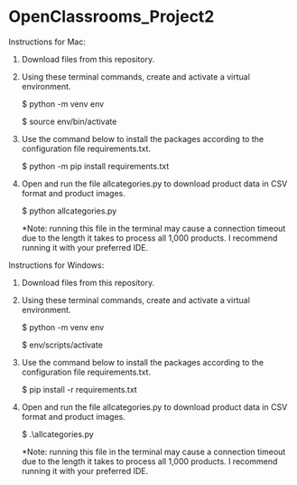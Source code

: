 # OpenClassrooms_Project2
Instructions for Mac:
1. Download files from this repository.
2. Using these terminal commands, create and activate a virtual environment.

    $ python -m venv env
   
   $ source env/bin/activate
3. Use the command below to install the packages according to the configuration file requirements.txt.

    $ python -m pip install requirements.txt
4. Open and run the file allcategories.py to download product data in CSV format and product images.
 
   $  python allcategories.py

    *Note: running this file in the terminal may cause a connection timeout due to the length it takes to process all 1,000 products. I recommend running it with your preferred IDE.

Instructions for Windows:
1. Download files from this repository.
2. Using these terminal commands, create and activate a virtual environment.

    $ python -m venv env
   
   $ env/scripts/activate
3. Use the command below to install the packages according to the configuration file requirements.txt.

    $ pip install -r requirements.txt
4. Open and run the file allcategories.py to download product data in CSV format and product images.
 
   $  .\allcategories.py

   *Note: running this file in the terminal may cause a connection timeout due to the length it takes to process all 1,000 products. I recommend running it with your preferred IDE.
